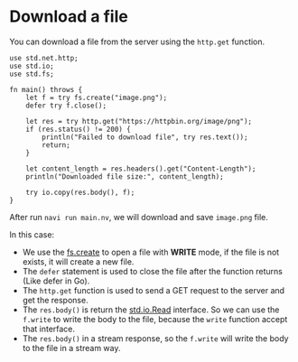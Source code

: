 # Download a file

You can download a file from the server using the `http.get` function.

```nv,no_run
use std.net.http;
use std.io;
use std.fs;

fn main() throws {
    let f = try fs.create("image.png");
    defer try f.close();

    let res = try http.get("https://httpbin.org/image/png");
    if (res.status() != 200) {
        println("Failed to download file", try res.text());
        return;
    }

    let content_length = res.headers().get("Content-Length");
    println("Downloaded file size:", content_length);

    try io.copy(res.body(), f);
}
```

After run `navi run main.nv`, we will download and save `image.png` file.

In this case:

- We use the [fs.create] to open a file with **WRITE** mode, if the file is not exists, it will create a new file.
- The `defer` statement is used to close the file after the function returns (Like defer in Go).
- The `http.get` function is used to send a GET request to the server and get the response.
- The `res.body()` is return the [std.io.Read] interface. So we can use the `f.write` to write the body to the file, because the `write` function accept that interface.
- The `res.body()` in a stream response, so the `f.write` will write the body to the file in a stream way.

[fs.create]: /stdlib/std.fs#create
[std.io.Read]: /stdlib/std.io#Read
